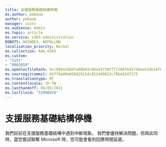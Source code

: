```yaml
---
title: 支援服務基礎結構停機
ms.author: pebaum
author: pebaum
manager: scotv
ms.audience: Admin
ms.topic: article
ms.service: o365-administration
ROBOTS: NOINDEX, NOFOLLOW
localization_priority: Normal
ms.collection: Adm_O365
ms.custom:
- "5151"
- "9002659"
ms.openlocfilehash: 9cc999a288d7e08b83cb8a54720ff77286f645758ee42db14f68057b0edc3e46
ms.sourcegitcommit: b5f7da89a650d2915dc652449623c78be6247175
ms.translationtype: MT
ms.contentlocale: zh-TW
ms.lasthandoff: 08/05/2021
ms.locfileid: "53998970"
---
```

# <a name="support-service-infrastructure-outage"></a>支援服務基礎結構停機

我們目前在支援服務基礎結構中遇到中斷現象。 我們會儘快解決問題，但與此同時，當您嘗試聯繫 Microsoft 時，您可能會看到回應時間延遲。

